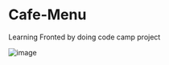 # Cafe-Menu
Learning Fronted by doing code camp project

![image](https://user-images.githubusercontent.com/87533896/212552108-58deab81-9f1d-4c48-9954-5fca0a626a31.png)

